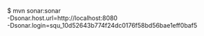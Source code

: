 $ mvn sonar:sonar \
    -Dsonar.host.url=http://localhost:8080 \
    -Dsonar.login=squ_10d52643b774f24dc0176f58bd56bae1eff0baf5
    